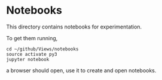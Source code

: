 # Notebooks
This directory contains notebooks for experimentation.

To get them running, 

    cd ~/github/Views/notebooks
    source activate py3
    jupyter notebook

a browser should open, use it to create and open notebooks. 